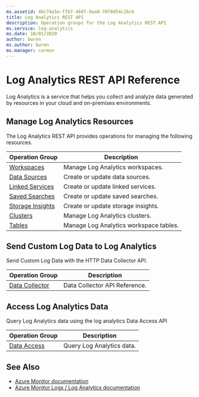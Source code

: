 ```yaml
---
ms.assetid: 48c74a5e-ffb7-460f-9aa8-7078d54c16cb
title: Log Analytics REST API
description: Operation groups for the Log Analytics REST API
ms.service: log-analytics
ms.date: 10/01/2020
author: bwren
ms.author: bwren
ms.manager: carmon
---
```


# Log Analytics REST API Reference

Log Analytics is a service that helps you collect and analyze data generated by resources in your cloud and on-premises environments.

## Manage Log Analytics Resources

The Log Analytics REST API provides operations for managing the following resources.

| Operation Group | Description |
|-----------------|-------------|
| [Workspaces](xref:management.azure.com.loganalytics.workspaces) | Manage Log Analytics workspaces. |
| [Data Sources](xref:management.azure.com.loganalytics.datasources) | Create or update data sources. |
| [Linked Services](xref:management.azure.com.loganalytics.linkedservices) | Create or update linked services. |
| [Saved Searches](xref:management.azure.com.loganalytics.savedsearches) | Create or update saved searches. |
| [Storage Insights](xref:management.azure.com.loganalytics.storageinsights) | Create or update storage insights. |
| [Clusters](xref:management.azure.com.loganalytics.clusters) | Manage Log Analytics clusters. |
| [Tables](xref:management.azure.com.loganalytics.tables) | Manage Log Analytics workspace tables. |

## Send Custom Log Data to Log Analytics

Send Custom Log Data with the HTTP Data Collector API.

| Operation Group | Description |
|-----------------|-------------|
| [Data Collector](create-request.md) | Data Collector API Reference. |

## Access Log Analytics Data

Query Log Analytics data using the log analytics Data Access API

| Operation Group | Description |
|-----------------|-------------|
| [Data Access](https://docs.microsoft.com/azure/azure-monitor/logs/api/overview) | Query Log Analytics data. |


## See Also

- [Azure Monitor documentation](https://docs.microsoft.com/azure/azure-monitor)
- [Azure Monitor Logs / Log Analytics documentation](https://docs.microsoft.com/azure/azure-monitor/logs/data-platform-logs)
